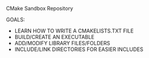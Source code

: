 CMake Sandbox Repository

GOALS:
- LEARN HOW TO WRITE A CMAKELISTS.TXT FILE
- BUILD/CREATE AN EXECUTABLE
- ADD/MODIFY LIBRARY FILES/FOLDERS
- INCLUDE/LINK DIRECTORIES FOR EASIER INCLUDES
